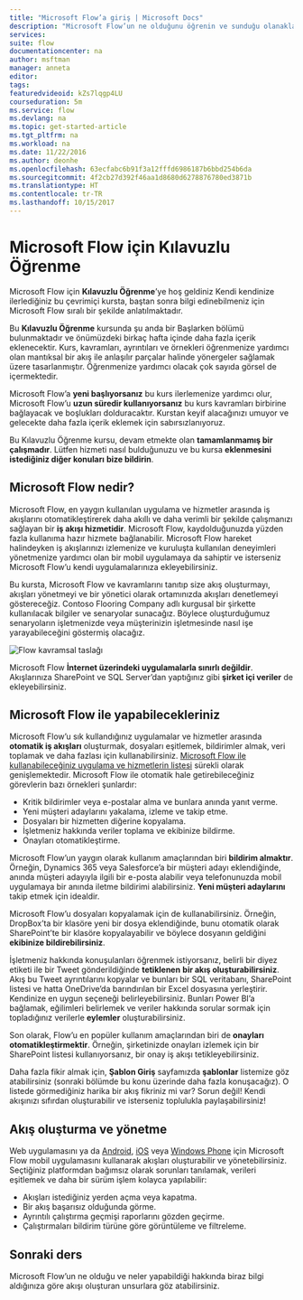 ```yaml
---
title: "Microsoft Flow’a giriş | Microsoft Docs"
description: "Microsoft Flow’un ne olduğunu öğrenin ve sunduğu olanaklar hakkında bilgi edinin."
services: 
suite: flow
documentationcenter: na
author: msftman
manager: anneta
editor: 
tags: 
featuredvideoid: kZs7lqgp4LU
courseduration: 5m
ms.service: flow
ms.devlang: na
ms.topic: get-started-article
ms.tgt_pltfrm: na
ms.workload: na
ms.date: 11/22/2016
ms.author: deonhe
ms.openlocfilehash: 63ecfabc6b91f3a12fffd6986187b6bbd254b6da
ms.sourcegitcommit: 4f2cb27d392f46aa1d8680d6278876780ed3871b
ms.translationtype: HT
ms.contentlocale: tr-TR
ms.lasthandoff: 10/15/2017
---
```

# <a name="guided-learning-for-microsoft-flow"></a>Microsoft Flow için Kılavuzlu Öğrenme
Microsoft Flow için **Kılavuzlu Öğrenme**’ye hoş geldiniz Kendi kendinize ilerlediğiniz bu çevrimiçi kursta, baştan sonra bilgi edinebilmeniz için Microsoft Flow sıralı bir şekilde anlatılmaktadır.

Bu **Kılavuzlu Öğrenme** kursunda şu anda bir Başlarken bölümü bulunmaktadır ve önümüzdeki birkaç hafta içinde daha fazla içerik eklenecektir. Kurs, kavramları, ayrıntıları ve örnekleri öğrenmenize yardımcı olan mantıksal bir akış ile anlaşılır parçalar halinde yönergeler sağlamak üzere tasarlanmıştır. Öğrenmenize yardımcı olacak çok sayıda görsel de içermektedir.

Microsoft Flow’a **yeni başlıyorsanız** bu kurs ilerlemenize yardımcı olur, Microsoft Flow’u **uzun süredir kullanıyorsanız** bu kurs kavramları birbirine bağlayacak ve boşlukları dolduracaktır. Kurstan keyif alacağınızı umuyor ve gelecekte daha fazla içerik eklemek için sabırsızlanıyoruz.

Bu Kılavuzlu Öğrenme kursu, devam etmekte olan **tamamlanmamış bir çalışmadır**.  Lütfen hizmeti nasıl bulduğunuzu ve bu kursa **eklenmesini istediğiniz diğer konuları** **bize bildirin**.

## <a name="what-is-microsoft-flow"></a>Microsoft Flow nedir?
Microsoft Flow, en yaygın kullanılan uygulama ve hizmetler arasında iş akışlarını otomatikleştirerek daha akıllı ve daha verimli bir şekilde çalışmanızı sağlayan bir **iş akışı hizmetidir**.  Microsoft Flow, kaydolduğunuzda yüzden fazla kullanıma hazır hizmete bağlanabilir. Microsoft Flow hareket halindeyken iş akışlarınızı izlemenize ve kuruluşta kullanılan deneyimleri yönetmenize yardımcı olan bir mobil uygulamaya da sahiptir ve isterseniz Microsoft Flow’u kendi uygulamalarınıza ekleyebilirsiniz.

Bu kursta, Microsoft Flow ve kavramlarını tanıtıp size akış oluşturmayı, akışları yönetmeyi ve bir yönetici olarak ortamınızda akışları denetlemeyi göstereceğiz. Contoso Flooring Company adlı kurgusal bir şirkette kullanılacak bilgiler ve senaryolar sunacağız.  Böylece oluşturduğumuz senaryoların işletmenizde veya müşterinizin işletmesinde nasıl işe yarayabileceğini göstermiş olacağız.

![Flow kavramsal taslağı](./media/learning-introducing-flow/flow-conceptual.png)

Microsoft Flow **İnternet üzerindeki uygulamalarla sınırlı değildir**.  Akışlarınıza SharePoint ve SQL Server’dan yaptığınız gibi **şirket içi veriler** de ekleyebilirsiniz.

## <a name="what-you-can-do-with-microsoft-flow"></a>Microsoft Flow ile yapabilecekleriniz
 Microsoft Flow’u sık kullandığınız uygulamalar ve hizmetler arasında **otomatik iş akışları** oluşturmak, dosyaları eşitlemek, bildirimler almak, veri toplamak ve daha fazlası için kullanabilirsiniz.  [Microsoft Flow ile kullanabileceğiniz uygulama ve hizmetlerin listesi](https://flow.microsoft.com/services/) sürekli olarak genişlemektedir.  Microsoft Flow ile otomatik hale getirebileceğiniz görevlerin bazı örnekleri şunlardır:

* Kritik bildirimler veya e-postalar alma ve bunlara anında yanıt verme.
* Yeni müşteri adaylarını yakalama, izleme ve takip etme.
* Dosyaları bir hizmetten diğerine kopyalama.
* İşletmeniz hakkında veriler toplama ve ekibinize bildirme.
* Onayları otomatikleştirme.

Microsoft Flow’un yaygın olarak kullanım amaçlarından biri **bildirim almaktır**. Örneğin, Dynamics 365 veya Salesforce’a bir müşteri adayı eklendiğinde, anında müşteri adayıyla ilgili bir e-posta alabilir veya telefonunuzda mobil uygulamaya bir anında iletme bildirimi alabilirsiniz. **Yeni müşteri adaylarını** takip etmek için idealdir.

Microsoft Flow’u dosyaları kopyalamak için de kullanabilirsiniz. Örneğin, DropBox’ta bir klasöre yeni bir dosya eklendiğinde, bunu otomatik olarak SharePoint’te bir klasöre kopyalayabilir ve böylece dosyanın geldiğini **ekibinize bildirebilirsiniz**.

İşletmeniz hakkında konuşulanları öğrenmek istiyorsanız, belirli bir diyez etiketi ile bir Tweet gönderildiğinde **tetiklenen** **bir akış oluşturabilirsiniz**. Akış bu Tweet ayrıntılarını kopyalar ve bunları bir SQL veritabanı, SharePoint listesi ve hatta OneDrive’da barındırılan bir Excel dosyasına yerleştirir. Kendinize en uygun seçeneği belirleyebilirsiniz. Bunları Power BI’a bağlamak, eğilimleri belirlemek ve veriler hakkında sorular sormak için topladığınız verilerle **eylemler** oluşturabilirsiniz.

Son olarak, Flow’u en popüler kullanım amaçlarından biri de **onayları otomatikleştirmektir**. Örneğin, şirketinizde onayları izlemek için bir SharePoint listesi kullanıyorsanız, bir onay iş akışı tetikleyebilirsiniz.

Daha fazla fikir almak için, **Şablon Giriş** sayfamızda **şablonlar** listemize göz atabilirsiniz (sonraki bölümde bu konu üzerinde daha fazla konuşacağız). O listede görmediğiniz harika bir akış fikriniz mi var?  Sorun değil!  Kendi akışınızı sıfırdan oluşturabilir ve isterseniz toplulukla paylaşabilirsiniz!

## <a name="creating-and-administering-flows"></a>Akış oluşturma ve yönetme
Web uygulamasını ya da [Android](https://aka.ms/flowmobiledocsandroid), [iOS](https://aka.ms/flowmobiledocsios) veya [Windows Phone](https://aka.ms/flowmobilewindows) için Microsoft Flow mobil uygulamasını kullanarak akışları oluşturabilir ve yönetebilirsiniz. Seçtiğiniz platformdan bağımsız olarak sorunları tanılamak, verileri eşitlemek ve daha bir sürüm işlem kolayca yapılabilir:

* Akışları istediğiniz yerden açma veya kapatma.
* Bir akış başarısız olduğunda görme.
* Ayrıntılı çalıştırma geçmişi raporlarını gözden geçirme.
* Çalıştırmaları bildirim türüne göre görüntüleme ve filtreleme.

## <a name="next-lesson"></a>Sonraki ders
Microsoft Flow’un ne olduğu ve neler yapabildiği hakkında biraz bilgi aldığınıza göre akışı oluşturan unsurlara göz atabilirsiniz.

